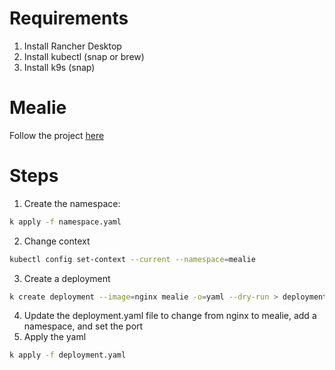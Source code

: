 # Requirements

1. Install Rancher Desktop
2. Install kubectl (snap or brew)
3. Install k9s (snap)

# Mealie

Follow the project [here](https://docs.mealie.io/)

# Steps
1. Create the namespace:
  ```sh
  k apply -f namespace.yaml
  ```
2. Change context

```sh
kubectl config set-context --current --namespace=mealie
```
3. Create a deployment
  ```sh
  k create deployment --image=nginx mealie -o=yaml --dry-run > deployment.yaml
  ```
4. Update the deployment.yaml file to change from nginx to mealie, add a namespace, and set the port
5. Apply the yaml
```sh
k apply -f deployment.yaml
```
